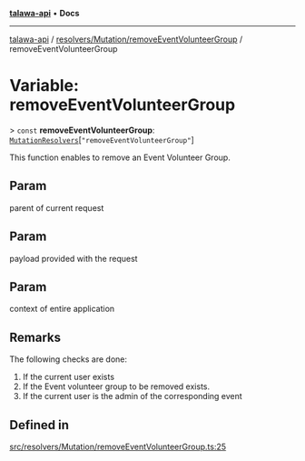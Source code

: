 [**talawa-api**](../../../../README.md) • **Docs**

***

[talawa-api](../../../../modules.md) / [resolvers/Mutation/removeEventVolunteerGroup](../README.md) / removeEventVolunteerGroup

# Variable: removeEventVolunteerGroup

\> `const` **removeEventVolunteerGroup**: [`MutationResolvers`](../../../../types/generatedGraphQLTypes/type-aliases/MutationResolvers.md)\[`"removeEventVolunteerGroup"`\]

This function enables to remove an Event Volunteer Group.

## Param

parent of current request

## Param

payload provided with the request

## Param

context of entire application

## Remarks

The following checks are done:
1. If the current user exists
2. If the Event volunteer group to be removed exists.
3. If the current user is the admin of the corresponding event

## Defined in

[src/resolvers/Mutation/removeEventVolunteerGroup.ts:25](https://github.com/PalisadoesFoundation/talawa-api/blob/1f38da5423898626c6ebfa24896a9c3d008195c6/src/resolvers/Mutation/removeEventVolunteerGroup.ts#L25)
